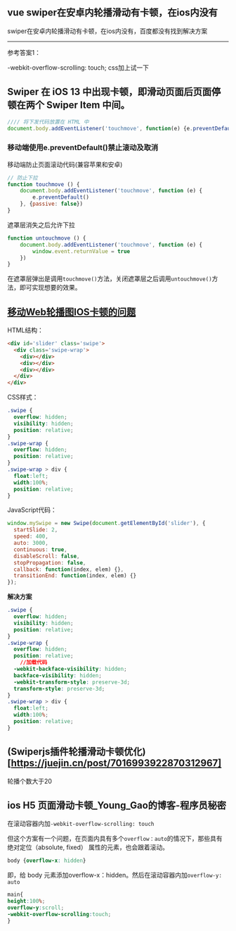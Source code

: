 ## vue swiper在安卓内轮播滑动有卡顿，在ios内没有

swiper在安卓内轮播滑动有卡顿，在ios内没有，百度都没有找到解决方案



------


参考答案1：

-webkit-overflow-scrolling: touch; css加上试一下

## Swiper 在 iOS 13 中出现卡顿，即滑动页面后页面停顿在两个 Swiper Item 中间。

```js
//// 将下发代码放置在 HTML 中
document.body.addEventListener('touchmove', function(e) {e.preventDefault()}, {passive: false})
```



### 移动端使用e.preventDefault()禁止滚动及取消

移动端防止页面滚动代码(兼容苹果和安卓)

```jsx
// 防止下拉
function touchmove () {
    document.body.addEventListener('touchmove', function (e) {
        e.preventDefault()
    }, {passive: false})
}
```

遮罩层消失之后允许下拉

```jsx
function untouchmove () {
    document.body.addEventListener('touchmove', function (e) {
        window.event.returnValue = true
    })
}
```

在遮罩层弹出是调用`touchmove()`方法，关闭遮罩层之后调用`untouchmove()`方法，即可实现想要的效果。





## [移动Web轮播图IOS卡顿的问题](https://www.cnblogs.com/zjzhome/p/4902568.html)

HTML结构：

```html
<div id='slider' class='swipe'>
  <div class='swipe-wrap'>
    <div></div>
    <div></div>
    <div></div>
  </div>
</div>
```

CSS样式：

```css
.swipe {
  overflow: hidden;
  visibility: hidden;
  position: relative;
}
.swipe-wrap {
  overflow: hidden;
  position: relative;
}
.swipe-wrap > div {
  float:left;
  width:100%;
  position: relative;
}
```

JavaScript代码：

```js
window.mySwipe = new Swipe(document.getElementById('slider'), {
  startSlide: 2,
  speed: 400,
  auto: 3000,
  continuous: true,
  disableScroll: false,
  stopPropagation: false,
  callback: function(index, elem) {},
  transitionEnd: function(index, elem) {}
});
```

**解决方案**

```css
.swipe {
  overflow: hidden;
  visibility: hidden;
  position: relative;
}
.swipe-wrap {
  overflow: hidden;
  position: relative;
    //加载代码
  -webkit-backface-visibility: hidden;
  backface-visibility: hidden; 
  -webkit-transform-style: preserve-3d;
  transform-style: preserve-3d;
}
.swipe-wrap > div {
  float:left;
  width:100%;
  position: relative;
}
```

## (Swiperjs插件轮播滑动卡顿优化)[https://juejin.cn/post/7016993922870312967]

轮播个数大于20



## ios H5 页面滑动卡顿_Young_Gao的博客-程序员秘密



在滚动容器内加`-webkit-overflow-scrolling: touch`

但这个方案有一个问题，在页面内具有多个`overflow：auto`的情况下，那些具有 绝对定位（absolute, fixed） 属性的元素，也会跟着滚动。

```css
body {overflow-x: hidden}
```

即，给 body 元素添加overflow-x：hidden。然后在滚动容器内加`overflow-y: auto` 

```css
main{
height:100%;
overflow-y:scroll;
-webkit-overflow-scrolling:touch;
}
```

